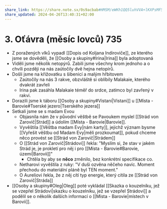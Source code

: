 ```yaml
---
share_link: https://share.note.sx/0s9acbab#HMSM/eWKh1QQ5luhVVA+lKXPsMF5Vi/lna73W3+Yv9E
share_updated: 2024-04-26T13:40:31+02:00
---
```

# 3. Oťávra (měsíc lovců) 735
- Z poražených vlků vypadl [[Dopis od Koljana Indiroviče]], ze kterého jsme se dověděli, že [[Osoby a skupiny#Irina|Irina]] byla adoptovaná
- Viděli jsme několik netopýrů. Zabili jsme všechny krom jednoho a o chvíli později na nás zaútočily dvě hejna netopírů.
- Došli jsme na křižovatku s šibenicí a malým hřbitovem
	- Zaútočily na nás 3 rakve, obzvláště si oblíbily Malakaie, kterého dvakrát zavřeli
	- Irina pak zasáhla Malakaie téměř do srdce, zatímco byl zavřený v rakvi.
- Dorazili jsme k táboru [[Osoby a skupiny#Vistani|Vistani]] u [[Místa - Barovie#Tserské jezero|Tserského jezera]]
- Setkali jsme se s madam Evou
	- Objasnila nám že v původní věštbě se Pavoukem myslel [[Strád von Zarovič|Strád]] a údolím [[Místa - Barovie|Barovie]].
	- Vyvěštila [[Věštba madam Evy|nám karty]], jejichž význam bysme [[Vyřešit věštbu od Madam Evy|měli prozkoumat]], pokud chceme něco provést se [[Strád von Zarovič|Strádem]] 
	- O [[Strád von Zarovič|Strádovi]] řekla: "Myslím si, že stav v jakém Strád je, je prokletí pro něj i pro [[Místa - Barovie#Barovie, území|Barovii]]"
		- Chtěla by aby se **něco** změnilo, bez konkrétní specifikace co.
	- Netharovi vyvěštila z ruky: "V duši ozvěna něčeho navíc. Moment přechodu do materiální pláně byl TEN moment."
	- O Aureliovi řekla, že z něj cítí typ energie, který cítila ze [[Strád von Zarovič|Stráda]]
- [[Osoby a skupiny#Oleg|Oleg]] poté vykládal [[Skazka o kouzelníku, jež se vzepřel Strádovi|skazku o kouzelníku, jež se vzepřel Strádovi]] a podělil se o několik dalších informací o [[Místa - Barovie|místech v Barovii]].